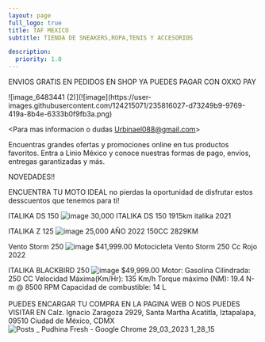 ```yaml
---
layout: page
full_logo: true
title: TAF MEXICO
subtitle: TIENDA DE SNEAKERS,ROPA,TENIS Y ACCESORIOS

description:
  priority: 1.0
---
```

<p class="describe-text">ENVIOS GRATIS EN PEDIDOS EN SHOP              YA PUEDES PAGAR CON OXXO PAY</p>
![image_6483441 (2)](![image](https://user-images.githubusercontent.com/124215071/235816027-d73249b9-9769-419a-8b4e-6333b0f9fb3a.png)





<Para mas informacion o dudas Urbinael088@gmail.com>


Encuentras grandes ofertas y promociones online en tus productos favoritos. Entra a Linio México y conoce nuestras formas de pago, envíos, entregas garantizadas y más.



NOVEDADES!!

ENCUENTRA TU MOTO IDEAL   no pierdas la oportunidad de disfrutar estos desscuentos que tenemos para ti!

ITALIKA DS 150
![image](https://user-images.githubusercontent.com/124215071/228740770-9f6b95f4-b620-480f-80bb-d27234b04970.png)
 30,000 ITALIKA DS 150 1915km  italika 2021


ITALIKA Z 125
![image](https://user-images.githubusercontent.com/124215071/228741305-e61bd5a9-9000-4af6-a24a-4bb4b96b2127.png)
25,000          AÑO 2022                       150CC                                2829KM


Vento Storm 250
![image](https://user-images.githubusercontent.com/124215071/228745752-e2c9c2a1-70bb-4abf-8342-3df656c86a2c.png)
$41,999.00      Motocicleta Vento Storm 250 Cc Rojo 2022


ITALIKA BLACKBIRD 250
![image](https://user-images.githubusercontent.com/124215071/228745936-6e072218-4635-481f-ab16-e65c52b41648.png)
 $49,999.00     Motor: Gasolina Cilindrada: 250 CC Velocidad Máxima(Km/Hr): 135 Km/h Torque máximo (NM): 19.4 N-m @ 8500 RPM  Capacidad de combustible: 14 L
<br>
<br>
PUEDES ENCARGAR TU COMPRA EN LA PAGINA WEB O NOS PUEDES VISITAR EN Calz. Ignacio Zaragoza 2929, Santa Martha Acatitla, Iztapalapa, 09510 Ciudad de México, CDMX
![Posts _ Pudhina Fresh - Google Chrome 29_03_2023 1_28_15](https://user-images.githubusercontent.com/124215071/228746775-26a21f8a-6283-4ed0-8f4e-9ff1506eafd5.png)

<br>
